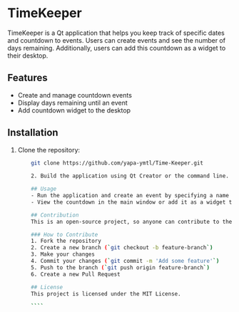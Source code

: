 # TimeKeeper

TimeKeeper is a Qt application that helps you keep track of specific dates and countdown to events. Users can create events and see the number of days remaining. Additionally, users can add this countdown as a widget to their desktop.

## Features
- Create and manage countdown events
- Display days remaining until an event
- Add countdown widget to the desktop

## Installation
1. Clone the repository:
    ```bash
        git clone https://github.com/yapa-ymtl/Time-Keeper.git
        
        2. Build the application using Qt Creator or the command line.

        ## Usage
        - Run the application and create an event by specifying a name and date.
        - View the countdown in the main window or add it as a widget to your desktop.

        ## Contribution
        This is an open-source project, so anyone can contribute to the project by creating an issue and then making a pull request.

        ### How to Contribute
        1. Fork the repository
        2. Create a new branch (`git checkout -b feature-branch`)
        3. Make your changes
        4. Commit your changes (`git commit -m 'Add some feature'`)
        5. Push to the branch (`git push origin feature-branch`)
        6. Create a new Pull Request

        ## License
        This project is licensed under the MIT License.

        ````
